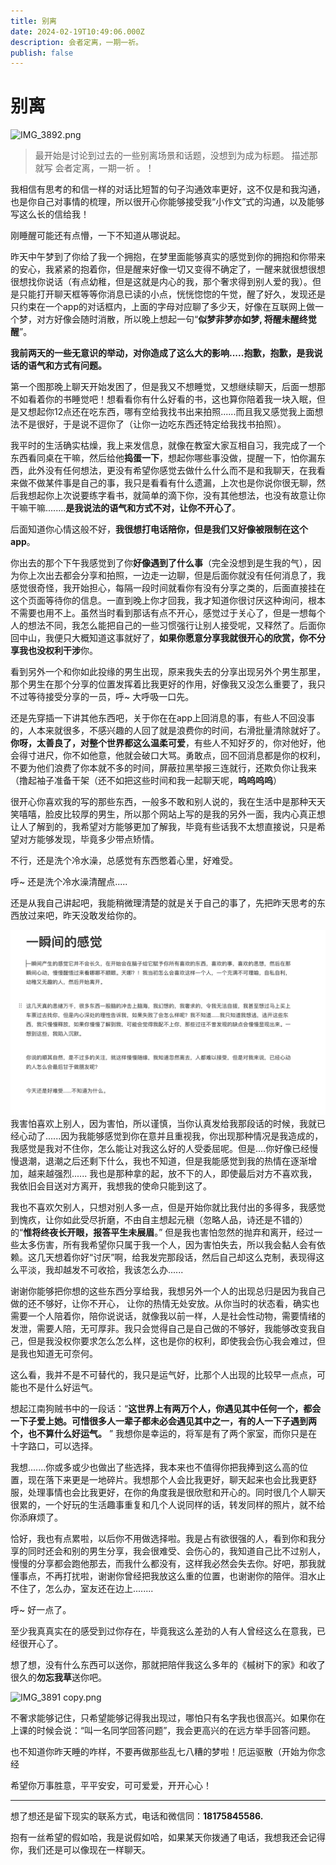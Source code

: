 ```yaml
---
title: 别离
date: 2024-02-19T10:49:06.000Z
description: 会者定离，一期一祈。
publish: false
---
```

# 别离
![IMG_3892.png](../../images/f0b9e5b18dfa6b3648d7e2e56be77e44.png)

> 最开始是讨论到过去的一些别离场景和话题，没想到为成为标题。
> 描述那就写 会者定离，一期一祈 。！


我相信有思考的和信一样的对话比短暂的句子沟通效率更好，这不仅是和我沟通，也是你自己对事情的梳理，所以很开心你能够接受我“小作文”式的沟通，以及能够写这么长的信给我！

刚睡醒可能还有点懵，一下不知道从哪说起。

昨天中午梦到了你给了我一个拥抱，在梦里面能够真实的感觉到你的拥抱和你带来的安心，我紧紧的抱着你，但是醒来好像一切又变得不确定了，一醒来就很想很想很想找你说话（有点幼稚，但是这就是内心的我，那个奢求得到别人爱的我）。但是只能打开聊天框等等你消息已读的小点，恍恍惚惚的午觉，醒了好久，发现还是只约束在一个app的对话框内，上面的字母对应聊了多少天，好像在互联网上做一个梦，对方好像会随时消散，所以晚上想起一句“**似梦非梦亦如梦, 将醒未醒终觉醒**”。

**我前两天的一些无意识的举动，对你造成了这么大的影响.....抱歉，抱歉，是我说话的语气和方式有问题。**

第一个图那晚上聊天开始发困了，但是我又不想睡觉，又想继续聊天，后面一想那不如看着你的书睡觉吧！想看看你有什么好看的书，这也算你陪着我一块入眠，但是又想起你12点还在吃东西，哪有空给我找书出来拍照......而且我又感觉我上面想法不是很好，于是说不逗你了（让你一边吃东西还特定给我找书拍照）。

我平时的生活确实枯燥，我上来发信息，就像在教室大家互相自习，我完成了一个东西看同桌在干嘛，然后给他**捣蛋一下**，想起你哪些事没做，提醒一下，怕你漏东西，此外没有任何想法，更没有希望你感觉去做什么什么而不是和我聊天，在我看来做不做某件事是自己的事，我只是看看有什么遗漏，上次也是你说你很无聊，然后我想起你上次说要练字看书，就简单的滴下你，没有其他想法，也没有故意让你干嘛干嘛........**是我说法的语气和方式不对，让你不开心了**。

后面知道你心情这般不好，**我很想打电话陪你，但是我们又好像被限制在这个app**。

你出去的那个下午我感觉到了你**好像遇到了什么事**（完全没想到是生我的气），因为你上次出去都会分享和拍照，一边走一边聊，但是后面你就没有任何消息了，我感觉很奇怪，我开始担心，每隔一段时间就看你有没有分享之类的，后面直接挂在这个页面等待你的信息。一直到晚上你才回我，我才知道你很讨厌这种询问，根本不需要也用不上。虽然当时看到那话有点不开心，感觉过于关心了，但是一想每个人的想法不同，我怎么能把自己的一些习惯强行让别人接受呢，又释然了。后面你回中山，我便只大概知道这事就好了，**如果你愿意分享我就很开心的欣赏，你不分享我也没权利干涉**你。

看到另外一个和你如此投缘的男生出现，原来我失去的分享出现另外个男生那里，那个男生在那个分享的位置发挥着比我更好的作用，好像我又没怎么重要了，我只不过等待接受分享的一员，呼~ 大呼吸一口先。

还是先穿插一下讲其他东西吧，关于你在在app上回消息的事，有些人不回没事的，人本来就很多，不感兴趣的人回了就是浪费你的时间，右滑批量清除就好了。**你呀，太善良了，对整个世界都这么温柔可爱**，有些人不知好歹的，你对他好，他会得寸进尺，你不如他意，他就会破口大骂。勇敢点，回不回消息都是你的权利，不要为他们浪费了你本就不多的时间，屏蔽拉黑举报三连就行，还欺负你让我来（撸起袖子准备干架（还不如把这些时间和我一起聊天呢，**呜呜呜呜**）

很开心你喜欢我的写的那些东西，一般多不敢和别人说的，我在生活中是那种天天笑嘻嘻，脸皮比较厚的男生，所以那个网站上写的是我的另外一面，我内心真正想让人了解到的，我希望对方能够更加了解我，毕竟有些话我不太想直接说，只是希望对方能够发现，毕竟多少带点矫情。

不行，还是洗个冷水澡，总感觉有东西憋着心里，好难受。

呼~ 还是洗个冷水澡清醒点.....

还是从我自己讲起吧，我能稍微理清楚的就是关于自己的事了，先把昨天思考的东西放过来吧，昨天没敢发给你的。

![image.png](../../images/1e7ed9ca7e47a9709956d00e08048b72.png)
我害怕喜欢上别人，因为害怕，所以谨慎，当你认真发给我那段话的时候，我就已经心动了......因为我能够感觉到你在意并且重视我，你出现那种情况是我造成的，我感觉是我对不住你，怎么能让对我这么好的人受委屈呢。但是....你好像已经慢慢退潮，退潮之后还剩下什么，我也不知道，但是我能感觉到我的热情在逐渐增加，越来越强烈...... 我也是那种拿的起，放不下的人，即使最后对方不喜欢我，我依旧会目送对方离开，我想我的使命只能到这了。

我也不喜欢欠别人，只想对别人多一点，但是开始你就比我付出的多得多，我感觉到愧疚，让你如此受尽折磨，不由自主想起元稹（忽略人品，诗还是不错的）的“**惟将终夜长开眼，报答平生未展眉**。”   但是我也害怕忽然的抛弃和离开，经过一些太多伤害，所有我希望你只属于我一个人，因为害怕失去，所以我会黏人会有依赖。这几天想着你好“讨厌”啊，给我发完那段话，然后自己却这么克制，表现得这么平淡，我却越发不可收拾，我该怎么办......

谢谢你能够把你想的这些东西分享给我，我想另外一个人的出现总归是因为我自己做的还不够好，让你不开心， 让你的热情无处安放。从你当时的状态看，确实也需要一个人陪着你，陪你说说话，就像我以前一样，人是社会性动物，需要情绪的发泄，需要人陪，无可厚非。我只会觉得自己是自己做的不够好，我能够改变我自己，但是我没权你要求怎么怎么样，这也是你的权利，即使我会伤心我会难过，但是我也知道无可奈何。

这么看，我并不是不可替代的，我只是运气好，比那个人出现的比较早一点点，可能也不是什么好运气。

想起江南狗贼书中的一段话：“**这世界上有两万个人，你遇见其中任何一个，都会一下子爱上她。可惜很多人一辈子都未必会遇见其中之一，有的人一下子遇到两个，也不算什么好运气。** ”  我想你是幸运的，将军是有了两个家室，而你只是在十字路口，可以选择。

我想.......你或多或少也做出了些选择，我本来也不值得你把我捧到这么高的位置，现在落下来更是一地碎片。我想那个人会比我更好，聊天起来也会比我更舒服，处理事情也会比我更好，在你的角度我是很欣慰和开心的。同时很几个人聊天很累的，一个好玩的生活趣事重复和几个人说同样的话，转发同样的照片，就不给你添麻烦了。

恰好，我也有点累啦，以后你不用做选择啦。我是占有欲很强的人，看到你和我分享的同时还会和别的男生分享，我会很难受、会伤心的，我知道自己比不过别人，慢慢的分享都会跑他那去，而我什么都没有，这样我必然会失去你。好吧，那我就懂事点，不再打扰啦，谢谢你曾经把我放这么重的位置，也谢谢你的陪伴。泪水止不住了，怎么办，室友还在边上........

呼~ 好一点了。

至少我真真实在的感受到过你存在，毕竟我这么差劲的人有人曾经这么在意我，已经很开心了。

想了想，没有什么东西可以送你，那就把陪伴我这么多年的《槭树下的家》和收了很久的**勿忘我草**送你吧。

![IMG_3891 copy.png](../../images/30344829d8d988df735fa9f08c34296f.png)

不奢求能够记住，只希望能够记得我出现过，哪怕只有名字我也很高兴。如果你在上课的时候会说：“叫一名同学回答问题”，我会更高兴的在远方举手回答问题。

也不知道你昨天睡的咋样，不要再做那些乱七八糟的梦啦！厄运驱散（开始为你念经

希望你万事胜意，平平安安，可可爱爱，开开心心！

---

想了想还是留下现实的联系方式，电话和微信同：**18175845586.**

抱有一丝希望的假如哈，我是说假如哈，如果某天你拨通了电话，我想我还会记得你，我们还是可以像现在一样聊天。
